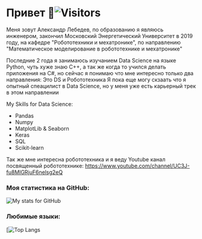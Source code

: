 # Привет 👋![Visitors](https://visitor-badge.glitch.me/badge?page_id=VL-Systems) 


Меня зовут Александр Лебедев, по образованию я являюсь инженером, закончил Московский Энергетический Университет в 2019 году, на кафедре "Робототехники и мехатронике", по направлению "Математическое моделирование в робототехнике и мехатронике"

Последние 2 года я занимаюсь изучанием Data Science на языке Python, чуть хуже знаю C++, а так же когда то учился делать приложения на C#, но сейчас я понимаю что мне интересно только два направления: Это DS и Робототехника 
Я пока еще могу скзаать что я опытный спеацилист в Data Science, но у меня уже есть карьерный трек в этом направлении 

My Skills for Data Science: 
- Pandas 
- Numpy
- MatplotLib & Seaborn
- Keras
- SQL
- Scikit-learn

Так же мне интересна робототехника и я веду Youtube канал посвященный робототехнике: https://www.youtube.com/channel/UC3J-fu8MlGRjuF6nelsg2eQ

### Моя статистика на GitHub: 
![My stats for GitHub](https://github-readme-stats.vercel.app/api?username=VL-Systems&count_private=true&hide=contribs&show_icons=true&theme=radical)

### Любимые языки: 
[![Top Langs](https://github-readme-stats.vercel.app/api/top-langs/?username=VL-Systems&count_private=true&hide=tsql&langs_count=7&theme=radical&layout=compact)

